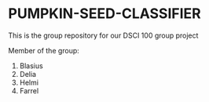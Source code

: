 # PUMPKIN-SEED-CLASSIFIER

This is the group repository for our DSCI 100 group project

Member of the group:


1. Blasius
2. Delia
3. Helmi
4. Farrel
